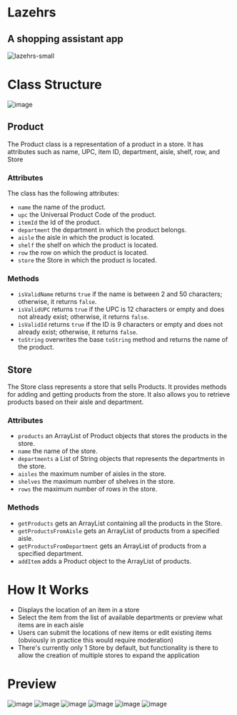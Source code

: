 # Lazehrs
## A shopping assistant app
![lazehrs-small](https://user-images.githubusercontent.com/12515630/230989468-ff025b13-4737-46b6-9aa4-1b6935d5f535.png)

# Class Structure
![image](https://user-images.githubusercontent.com/12515630/230990287-3db8ed05-00b5-46be-832f-063084acbd14.png)



## Product
The Product class is a representation of a product in a store. 
It has attributes such as name, UPC, item ID, department, aisle, shelf, row, and Store

### Attributes
The class has the following attributes:

- `name` the name of the product.
- `upc` the Universal Product Code of the product.
- `itemId` the Id of the product.
- `department` the department in which the product belongs.
- `aisle` the aisle in which the product is located.
- `shelf` the shelf on which the product is located.
- `row` the row on which the product is located.
- `store` the Store in which the product is located.

### Methods
- `isValidName` returns `true` if the name is between 2 and 50 characters; otherwise, it returns `false`.
- `isValidUPC` returns `true` if the UPC is 12 characters or empty and does not already exist; otherwise, it returns `false`.
- `isValidId` returns `true` if the ID is 9 characters or empty and does not already exist; otherwise, it returns `false`.
- `toString` overwrites the base `toString` method and returns the name of the product.



## Store
The Store class represents a store that sells Products. It provides methods for adding and getting products from the store. It also allows you to retrieve products based on their aisle and department.

### Attributes
- `products` an ArrayList of Product objects that stores the products in the store.
- `name` the name of the store.
- `departments` a List of String objects that represents the departments in the store.
- `aisles` the maximum number of aisles in the store.
- `shelves` the maximum number of shelves in the store.
- `rows` the maximum number of rows in the store.

### Methods
- `getProducts` gets an ArrayList containing all the products in the Store.
- `getProductsFromAisle` gets an ArrayList of products from a specified aisle.
- `getProductsFromDepartment` gets an ArrayList of products from a specified department.
- `addItem` adds a Product object to the ArrayList of products.



# How It Works
- Displays the location of an item in a store
- Select the item from the list of available departments or preview what items are in each aisle
- Users can submit the locations of new items or edit existing items (obviously in practice this would require moderation)
- There's currently only 1 Store by default, but functionality is there to allow the creation of multiple stores to expand the application



# Preview
![image](https://user-images.githubusercontent.com/12515630/230990564-ccad33d4-85d0-4611-a102-71ff41c55228.png)
![image](https://user-images.githubusercontent.com/12515630/230994858-9bfe232f-80d3-4b0a-8cf2-b5557d115cc3.png)
![image](https://user-images.githubusercontent.com/12515630/230994954-02509dc0-4806-4fe2-ba1f-e6de9a0ef3df.png)
![image](https://user-images.githubusercontent.com/12515630/230994996-a93abf77-df42-4d89-8dfd-f86f5639e0f1.png)
![image](https://user-images.githubusercontent.com/12515630/230995012-7f695090-5d3d-4f63-a846-57b15d44dff9.png)
![image](https://user-images.githubusercontent.com/12515630/230995073-ca04b9b4-d612-4543-b808-f3d5e1e2ea4d.png)

